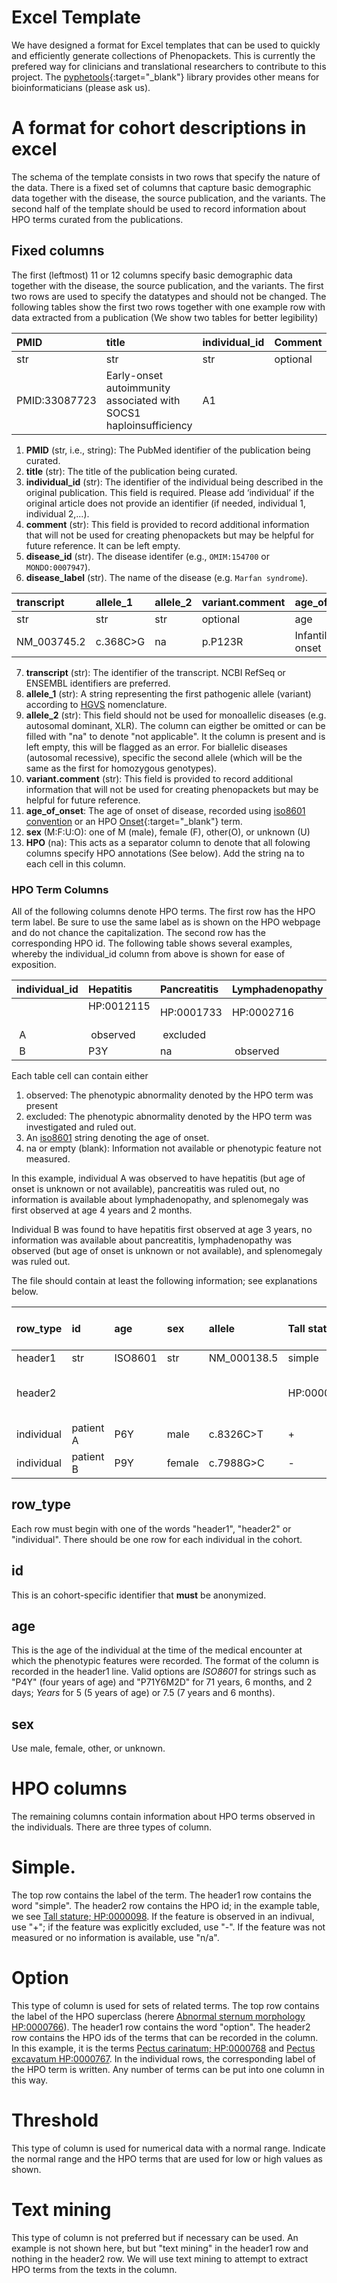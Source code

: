 # Excel Template

We have designed a format for Excel templates that can be used to quickly and efficiently generate collections of Phenopackets. This is currently the prefered way for clinicians and translational researchers to contribute to this project. The [pyphetools](https://github.com/monarch-initiative/pyphetools){:target="_blank"}  library provides other means for bioinformaticians (please ask us).

# A format for cohort descriptions in excel

The schema of the template consists in two rows that specify the nature of the data. There is a fixed set of columns that capture basic demographic data together with the disease, the source publication, and the variants. The second half of the template should be used to record information about
HPO terms curated from the publications.

## Fixed columns
The first (leftmost) 11 or 12 columns specify basic demographic data together with the disease, the source publication, and the variants.
The first two rows are used to specify the datatypes and should not be changed. The following tables show the first two rows together with
one example row with data extracted from a publication (We show two tables for better legibility)


|  PMID	| title	| individual_id	| Comment | disease_id	 | disease_label|
|:------|:------|:--------------|:--------|:-------------|:-------------|
| str	| str	| str       	| optional|  str         | 	        str |
| PMID:33087723| 	Early-onset autoimmunity associated with SOCS1 haploinsufficiency| 	A1|	|	OMIM:603597|	Autoinflammatory syndrome, familial, with or without immunodeficiency|


1. **PMID** (str, i.e., string): The PubMed identifier of the publication being curated.
2. **title** (str): The title of the publication being curated.
3. **individual_id** (str): The identifier of the individual being described in the original publication. This field is required. Please add ‘individual’ if the original article does not provide an identifier (if needed, individual 1, individual 2,...).
4. **comment** (str): This field is provided to record additional information that will not be used for creating phenopackets but may be helpful for future reference. It can be left empty.
5. **disease_id** (str). The disease identifer (e.g., ``OMIM:154700`` or  ``MONDO:0007947``).
6. **disease_label** (str). The name of the disease (e.g. ``Marfan syndrome``).




|  transcript| 	allele_1| allele_2 | variant.comment| 	age_of_onset| age_at_last_encounter |sex	  | HPO	|
|:-----------|:---------|:---------|:---------------|:--------------|:----------------------|:--------|:----|
|  str       |      str | str      |optional        |  	age      	| age                   | M:F:O:U | na	|
| NM_003745.2|c.368C>G  |	    na |p.P123R         |Infantile onset|    	P21Y	        | F       | na  |

7. **transcript** (str): The identifier of the transcript. NCBI RefSeq or ENSEMBL identifiers are preferred.
8. **allele_1** (str): A string representing the first pathogenic allele (variant) according to [HGVS](https://hgvs-nomenclature.org/stable/background/simple/) nomenclature.
9. **allele_2** (str): This field should not be used for monoallelic diseases (e.g. autosomal dominant, XLR). The column can eigther be omitted or can be filled with "na" to denote "not applicable". It the column is present and is left empty, this will be flagged as an error. For biallelic diseases (autosomal recessive), specific the second allele (which will be the same as the first for homozygous genotypes).
10. **variant.comment** (str): This field is provided to record additional information that will not be used for creating phenopackets but may be helpful for future reference.
11. **age_of_onset**: The age of onset of disease, recorded using [iso8601 convention](https://en.wikipedia.org/wiki/ISO_8601#Durations) or an HPO [Onset](https://hpo.jax.org/app/browse/term/HP:0003674){:target="_blank"} term.
12. **sex** (M:F:U:O): one of M (male), female (F), other(O), or unknown (U)
13. **HPO** (na): This acts as a separator column to denote that all folowing columns specify HPO annotations (See below). Add the string na to each cell in this column.

### HPO Term Columns
All of the following columns denote HPO terms. The first row has the HPO term label. Be sure to use the same label as is shown on the HPO
webpage and do not chance the capitalization. The second row has the corresponding HPO id. The following table shows several examples, whereby
the individual_id column from above is shown for ease of exposition.




|individual_id |  Hepatitis  | 	Pancreatitis| 	Lymphadenopathy| 	Splenomegaly   |
|:-------------|:------------|:-------------|:-----------------|:------------------|
|              | HP:0012115  |HP:0001733    |  HP:0002716      |   HP:0001744      |
| A            | observed    | excluded     |                  | P4Y2M             |
| B            |P3Y          |    na        | observed         | excluded          |

Each table cell can contain either
1. observed: The phenotypic abnormality denoted by the HPO term was present
2. excluded: The phenotypic abnormality denoted by the HPO term was investigated and ruled out.
3. An [iso8601](https://en.wikipedia.org/wiki/ISO_8601#Durations) string denoting the age of onset.
4. na or empty (blank): Information not available or phenotypic feature not measured.

In this example, individual A was observed to have hepatitis (but age of onset is unknown or not available), pancreatitis was ruled out, no information is available about lymphadenopathy, and splenomegaly was first observed at age 4 years and 2 months.

Individual B was found to have hepatitis first observed at age 3 years, no information was available about pancreatitis, lymphadenopathy was observed (but age of onset is unknown or not available), and splenomegaly  was ruled out.











The file should contain at least the following information; see explanations below.




|row_type| id | age | sex | allele |  Tall stature | Abnormal sternum morphology | Potassium |
|:---- |:----|:----|:----|:-----|:---------|:----|:------------- |
| header1 | str | ISO8601 | str | NM_000138.5 | simple  | option| threshold |
| header2 |  |  |  |  | HP:0000098 |  HP:0000767; HP:0000768| 3.5-5.2 mEq/L: High->Hyperkalemia{HP:0002153); Low->Hypokalemia(HP:0002900) |
| individual| patient A | P6Y | male | c.8326C>T | + | Pectus carinatum | n/a |
| individual| patient B | P9Y | female | c.7988G>C | - | Pectus excavatum | 5.8 |



## row_type
Each row must begin with one of the words "header1", "header2" or "individual". There should be one row for each individual in the cohort.

## id
This is an cohort-specific identifier that **must** be anonymized.

## age
This is the age of the individual at the time of the medical encounter at which the phenotypic features were recorded. The format of the column is recorded in the header1 line. Valid options are *ISO8601* for strings such as "P4Y" (four years of age) and "P71Y6M2D" for 71 years, 6 months, and 2 days; *Years* for 5 (5 years of age) or 7.5 (7 years and 6 months).

## sex
Use male, female, other, or unknown.

# HPO columns
The remaining columns contain information about HPO terms observed in the individuals. There are three types of column.

# Simple.
The top row contains the label of the term. The header1 row contains the word "simple". The header2 row contains the HPO id; in the example table, we see [Tall stature; HP:0000098](https://hpo.jax.org/app/browse/term/HP:0000098). If the feature is observed in an indivual, use "+"; if the feature was explicitly excluded, use "-". If the feature was not measured or no information is available, use "n/a".

# Option
This type of column is used for sets of related terms. The top row contains the label of the HPO superclass (herere [Abnormal sternum morphology HP:0000766](https://hpo.jax.org/app/browse/term/HP:0000766)). The header1 row contains the word "option". The header2 row contains the HPO ids of the terms that can be recorded in the column. In this example, it is the terms [Pectus carinatum; HP:0000768](https://hpo.jax.org/app/browse/term/HP:0000768) and
[Pectus excavatum HP:0000767](https://hpo.jax.org/app/browse/term/HP:0000767). In the individual rows, the corresponding label of the HPO term is written. Any number of terms can be put into one column in this way.

# Threshold
This type of column is used for numerical data with a normal range. Indicate the normal range and the HPO terms that are used for low or high values as shown.

# Text mining
This type of column is not preferred but if necessary can be used. An example is not shown here, but but "text mining" in the header1 row and nothing in the header2 row. We will use text mining to attempt to extract HPO terms from the texts in the column.